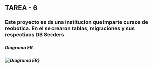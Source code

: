 ## TAREA - 6 ##
<H3>Este proyecto es de una institucion que imparte cursos de reobotica. En el se crearon tablas, migraciones y sus respectivos DB Seeders<H3>
<H5>Diagrama ER.<H5>
<image src="C:\Users\angel\OneDrive\Documentos\UNIVERSIDAD TECMILENIO\Diseño de Aplicaciones WEB\Tarea-6\Diagrama ER-Acvt-7.jpg" alt="Diagrama ER">}
